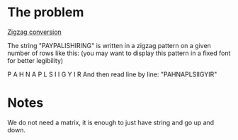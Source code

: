 # The problem

[Zigzag conversion](https://leetcode.com/problems/zigzag-conversion/description/)

The string "PAYPALISHIRING" is written in a zigzag pattern on a given number of rows like this: (you may want to display this pattern in a fixed font for better legibility)

P A H N
A P L S I I G
Y I R
And then read line by line: "PAHNAPLSIIGYIR"

# Notes

We do not need a matrix, it is enough to just have string and go up and down.
